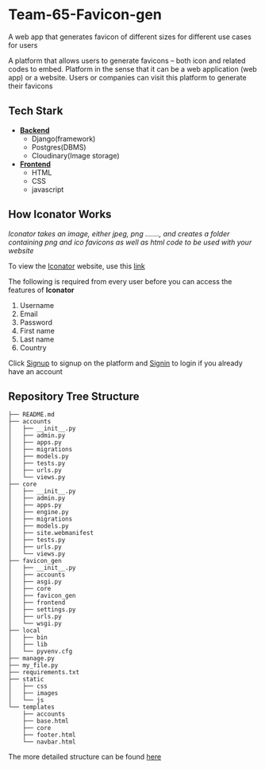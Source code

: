 # Team-65-Favicon-gen
A web app that generates favicon of different sizes for different use cases for users

A platform that allows users to generate favicons – both icon and related codes to embed.
Platform in the sense that it can be a web application (web app) or a website.
Users or companies can visit this platform to generate their favicons


## Tech Stark

* [**Backend**](https://github.com/zuri-training/Team-65-Favicon-gen/blob/dev/documentation/Backend.md)
  * Django(framework)
  * Postgres(DBMS)
  * Cloudinary(Image storage)
* [**Frontend**](https://github.com/zuri-training/Team-65-Favicon-gen/blob/dev/documentation/Frontend.md)
  * HTML
  * CSS
  * javascript
  
  
##  How Iconator Works

*Iconator takes an image, either jpeg, png ......., and creates a folder containing png and ico favicons as well as html code to be used with your website*

To view the [Iconator](www.iconator.zurifordummies.com) website, use this [link](www.iconator.zurifordummies.com)

The following is required from every user before you can access the features of __Iconator__
1.  Username
1.  Email
1.  Password
1.  First name
1.  Last name
1.  Country

Click [Signup](www.iconator.zurifordummies.com/signup) to signup on the platform and [Signin](www.iconator.zurifordummies.com/signin) to login if you already have an account

## Repository Tree Structure

```
├── README.md
├── accounts
│   ├── __init__.py
│   ├── admin.py
│   ├── apps.py
│   ├── migrations
│   ├── models.py
│   ├── tests.py
│   ├── urls.py
│   └── views.py
├── core
│   ├── __init__.py
│   ├── admin.py
│   ├── apps.py
│   ├── engine.py
│   ├── migrations
│   ├── models.py
│   ├── site.webmanifest
│   ├── tests.py
│   ├── urls.py
│   └── views.py
├── favicon_gen
│   ├── __init__.py
│   ├── accounts
│   ├── asgi.py
│   ├── core
│   ├── favicon_gen
│   ├── frontend
│   ├── settings.py
│   ├── urls.py
│   └── wsgi.py
├── local
│   ├── bin
│   ├── lib
│   └── pyvenv.cfg
├── manage.py
├── my_file.py
├── requirements.txt
├── static
│   ├── css
│   ├── images
│   └── js
└── templates
    ├── accounts
    ├── base.html
    ├── core
    ├── footer.html
    └── navbar.html
```

The more detailed structure can be found [here](https://github.com/zuri-training/Team-65-Favicon-gen/blob/dev/documentation/repo_tree.md)
